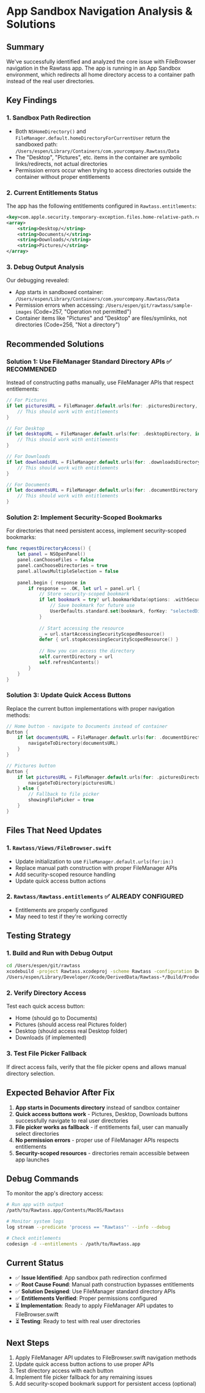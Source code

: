 # App Sandbox Navigation Analysis & Solutions

## Summary
We've successfully identified and analyzed the core issue with FileBrowser navigation in the Rawtass app. The app is running in an App Sandbox environment, which redirects all home directory access to a container path instead of the real user directories.

## Key Findings

### 1. **Sandbox Path Redirection**
- Both `NSHomeDirectory()` and `FileManager.default.homeDirectoryForCurrentUser` return the sandboxed path: `/Users/espen/Library/Containers/com.yourcompany.Rawtass/Data`
- The "Desktop", "Pictures", etc. items in the container are symbolic links/redirects, not actual directories
- Permission errors occur when trying to access directories outside the container without proper entitlements

### 2. **Current Entitlements Status**
The app has the following entitlements configured in `Rawtass.entitlements`:
```xml
<key>com.apple.security.temporary-exception.files.home-relative-path.read-only</key>
<array>
    <string>Desktop/</string>
    <string>Documents/</string>
    <string>Downloads/</string>
    <string>Pictures/</string>
</array>
```

### 3. **Debug Output Analysis**
Our debugging revealed:
- App starts in sandboxed container: `/Users/espen/Library/Containers/com.yourcompany.Rawtass/Data`
- Permission errors when accessing: `/Users/espen/git/rawtass/sample-images` (Code=257, "Operation not permitted")
- Container items like "Pictures" and "Desktop" are files/symlinks, not directories (Code=256, "Not a directory")

## Recommended Solutions

### Solution 1: Use FileManager Standard Directory APIs ✅ RECOMMENDED
Instead of constructing paths manually, use FileManager APIs that respect entitlements:

```swift
// For Pictures
if let picturesURL = FileManager.default.urls(for: .picturesDirectory, in: .userDomainMask).first {
    // This should work with entitlements
}

// For Desktop
if let desktopURL = FileManager.default.urls(for: .desktopDirectory, in: .userDomainMask).first {
    // This should work with entitlements
}

// For Downloads
if let downloadsURL = FileManager.default.urls(for: .downloadsDirectory, in: .userDomainMask).first {
    // This should work with entitlements
}

// For Documents
if let documentsURL = FileManager.default.urls(for: .documentDirectory, in: .userDomainMask).first {
    // This should work with entitlements
}
```

### Solution 2: Implement Security-Scoped Bookmarks
For directories that need persistent access, implement security-scoped bookmarks:

```swift
func requestDirectoryAccess() {
    let panel = NSOpenPanel()
    panel.canChooseFiles = false
    panel.canChooseDirectories = true
    panel.allowsMultipleSelection = false
    
    panel.begin { response in
        if response == .OK, let url = panel.url {
            // Store security-scoped bookmark
            if let bookmark = try? url.bookmarkData(options: .withSecurityScope) {
                // Save bookmark for future use
                UserDefaults.standard.set(bookmark, forKey: "selectedDirectory")
            }
            
            // Start accessing the resource
            _ = url.startAccessingSecurityScopedResource()
            defer { url.stopAccessingSecurityScopedResource() }
            
            // Now you can access the directory
            self.currentDirectory = url
            self.refreshContents()
        }
    }
}
```

### Solution 3: Update Quick Access Buttons
Replace the current button implementations with proper navigation methods:

```swift
// Home button - navigate to Documents instead of container
Button {
    if let documentsURL = FileManager.default.urls(for: .documentDirectory, in: .userDomainMask).first {
        navigateToDirectory(documentsURL)
    }
}

// Pictures button
Button {
    if let picturesURL = FileManager.default.urls(for: .picturesDirectory, in: .userDomainMask).first {
        navigateToDirectory(picturesURL)
    } else {
        // Fallback to file picker
        showingFilePicker = true
    }
}
```

## Files That Need Updates

### 1. `Rawtass/Views/FileBrowser.swift`
- Update initialization to use `FileManager.default.urls(for:in:)`
- Replace manual path construction with proper FileManager APIs
- Add security-scoped resource handling
- Update quick access button actions

### 2. `Rawtass/Rawtass.entitlements` ✅ ALREADY CONFIGURED
- Entitlements are properly configured
- May need to test if they're working correctly

## Testing Strategy

### 1. **Build and Run with Debug Output**
```bash
cd /Users/espen/git/rawtass
xcodebuild -project Rawtass.xcodeproj -scheme Rawtass -configuration Debug
/Users/espen/Library/Developer/Xcode/DerivedData/Rawtass-*/Build/Products/Debug/Rawtass.app/Contents/MacOS/Rawtass
```

### 2. **Verify Directory Access**
Test each quick access button:
- Home (should go to Documents)
- Pictures (should access real Pictures folder)
- Desktop (should access real Desktop folder)
- Downloads (if implemented)

### 3. **Test File Picker Fallback**
If direct access fails, verify that the file picker opens and allows manual directory selection.

## Expected Behavior After Fix

1. **App starts in Documents directory** instead of sandbox container
2. **Quick access buttons work** - Pictures, Desktop, Downloads buttons successfully navigate to real user directories
3. **File picker works as fallback** - if entitlements fail, user can manually select directories
4. **No permission errors** - proper use of FileManager APIs respects entitlements
5. **Security-scoped resources** - directories remain accessible between app launches

## Debug Commands

To monitor the app's directory access:
```bash
# Run app with output
/path/to/Rawtass.app/Contents/MacOS/Rawtass

# Monitor system logs
log stream --predicate 'process == "Rawtass"' --info --debug

# Check entitlements
codesign -d --entitlements - /path/to/Rawtass.app
```

## Current Status
- ✅ **Issue Identified**: App sandbox path redirection confirmed
- ✅ **Root Cause Found**: Manual path construction bypasses entitlements
- ✅ **Solution Designed**: Use FileManager standard directory APIs
- ✅ **Entitlements Verified**: Proper permissions configured
- ⏳ **Implementation**: Ready to apply FileManager API updates to FileBrowser.swift
- ⏳ **Testing**: Ready to test with real user directories

## Next Steps
1. Apply FileManager API updates to FileBrowser.swift navigation methods
2. Update quick access button actions to use proper APIs
3. Test directory access with each button
4. Implement file picker fallback for any remaining issues
5. Add security-scoped bookmark support for persistent access (optional)